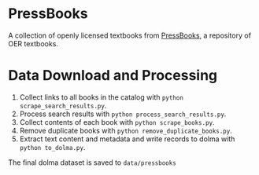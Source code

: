 # PressBooks

A collection of openly licensed textbooks from [PressBooks](https://pressbooks.com), a repository of OER textbooks.

# Data Download and Processing
1. Collect links to all books in the catalog with `python scrape_search_results.py`.
2. Process search results with `python process_search_results.py`.
3. Collect contents of each book with `python scrape_books.py`.
4. Remove duplicate books with `python remove_duplicate_books.py`.
5. Extract text content and metadata and write records to dolma with `python to_dolma.py`.

The final dolma dataset is saved to `data/pressbooks`

